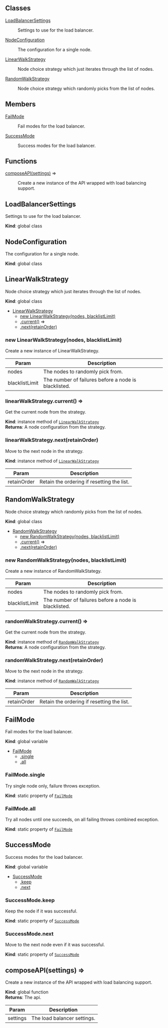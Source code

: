 ## Classes

<dl>
<dt><a href="#LoadBalancerSettings">LoadBalancerSettings</a></dt>
<dd><p>Settings to use for the load balancer.</p>
</dd>
<dt><a href="#NodeConfiguration">NodeConfiguration</a></dt>
<dd><p>The configuration for a single node.</p>
</dd>
<dt><a href="#LinearWalkStrategy">LinearWalkStrategy</a></dt>
<dd><p>Node choice strategy which just iterates through the list of nodes.</p>
</dd>
<dt><a href="#RandomWalkStrategy">RandomWalkStrategy</a></dt>
<dd><p>Node choice strategy which randomly picks from the list of nodes.</p>
</dd>
</dl>

## Members

<dl>
<dt><a href="#FailMode">FailMode</a></dt>
<dd><p>Fail modes for the load balancer.</p>
</dd>
<dt><a href="#SuccessMode">SuccessMode</a></dt>
<dd><p>Success modes for the load balancer.</p>
</dd>
</dl>

## Functions

<dl>
<dt><a href="#composeAPI">composeAPI(settings)</a> ⇒</dt>
<dd><p>Create a new instance of the API wrapped with load balancing support.</p>
</dd>
</dl>

<a name="LoadBalancerSettings"></a>

## LoadBalancerSettings
Settings to use for the load balancer.

**Kind**: global class  
<a name="NodeConfiguration"></a>

## NodeConfiguration
The configuration for a single node.

**Kind**: global class  
<a name="LinearWalkStrategy"></a>

## LinearWalkStrategy
Node choice strategy which just iterates through the list of nodes.

**Kind**: global class  

* [LinearWalkStrategy](#LinearWalkStrategy)
    * [new LinearWalkStrategy(nodes, blacklistLimit)](#new_LinearWalkStrategy_new)
    * [.current()](#LinearWalkStrategy+current) ⇒
    * [.next(retainOrder)](#LinearWalkStrategy+next)

<a name="new_LinearWalkStrategy_new"></a>

### new LinearWalkStrategy(nodes, blacklistLimit)
Create a new instance of LinearWalkStrategy.


| Param | Description |
| --- | --- |
| nodes | The nodes to randomly pick from. |
| blacklistLimit | The number of failures before a node is blacklisted. |

<a name="LinearWalkStrategy+current"></a>

### linearWalkStrategy.current() ⇒
Get the current node from the strategy.

**Kind**: instance method of [<code>LinearWalkStrategy</code>](#LinearWalkStrategy)  
**Returns**: A node configuration from the strategy.  
<a name="LinearWalkStrategy+next"></a>

### linearWalkStrategy.next(retainOrder)
Move to the next node in the strategy.

**Kind**: instance method of [<code>LinearWalkStrategy</code>](#LinearWalkStrategy)  

| Param | Description |
| --- | --- |
| retainOrder | Retain the ordering if resetting the list. |

<a name="RandomWalkStrategy"></a>

## RandomWalkStrategy
Node choice strategy which randomly picks from the list of nodes.

**Kind**: global class  

* [RandomWalkStrategy](#RandomWalkStrategy)
    * [new RandomWalkStrategy(nodes, blacklistLimit)](#new_RandomWalkStrategy_new)
    * [.current()](#RandomWalkStrategy+current) ⇒
    * [.next(retainOrder)](#RandomWalkStrategy+next)

<a name="new_RandomWalkStrategy_new"></a>

### new RandomWalkStrategy(nodes, blacklistLimit)
Create a new instance of RandomWalkStategy.


| Param | Description |
| --- | --- |
| nodes | The nodes to randomly pick from. |
| blacklistLimit | The number of failures before a node is blacklisted. |

<a name="RandomWalkStrategy+current"></a>

### randomWalkStrategy.current() ⇒
Get the current node from the strategy.

**Kind**: instance method of [<code>RandomWalkStrategy</code>](#RandomWalkStrategy)  
**Returns**: A node configuration from the strategy.  
<a name="RandomWalkStrategy+next"></a>

### randomWalkStrategy.next(retainOrder)
Move to the next node in the strategy.

**Kind**: instance method of [<code>RandomWalkStrategy</code>](#RandomWalkStrategy)  

| Param | Description |
| --- | --- |
| retainOrder | Retain the ordering if resetting the list. |

<a name="FailMode"></a>

## FailMode
Fail modes for the load balancer.

**Kind**: global variable  

* [FailMode](#FailMode)
    * [.single](#FailMode.single)
    * [.all](#FailMode.all)

<a name="FailMode.single"></a>

### FailMode.single
Try single node only, failure throws exception.

**Kind**: static property of [<code>FailMode</code>](#FailMode)  
<a name="FailMode.all"></a>

### FailMode.all
Try all nodes until one succeeds, on all failing throws combined exception.

**Kind**: static property of [<code>FailMode</code>](#FailMode)  
<a name="SuccessMode"></a>

## SuccessMode
Success modes for the load balancer.

**Kind**: global variable  

* [SuccessMode](#SuccessMode)
    * [.keep](#SuccessMode.keep)
    * [.next](#SuccessMode.next)

<a name="SuccessMode.keep"></a>

### SuccessMode.keep
Keep the node if it was successful.

**Kind**: static property of [<code>SuccessMode</code>](#SuccessMode)  
<a name="SuccessMode.next"></a>

### SuccessMode.next
Move to the next node even if it was successful.

**Kind**: static property of [<code>SuccessMode</code>](#SuccessMode)  
<a name="composeAPI"></a>

## composeAPI(settings) ⇒
Create a new instance of the API wrapped with load balancing support.

**Kind**: global function  
**Returns**: The api.  

| Param | Description |
| --- | --- |
| settings | The load balancer settings. |

